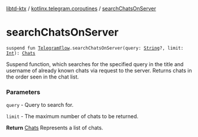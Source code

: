 [libtd-ktx](../index.md) / [kotlinx.telegram.coroutines](index.md) / [searchChatsOnServer](./search-chats-on-server.md)

# searchChatsOnServer

`suspend fun `[`TelegramFlow`](../kotlinx.telegram.core/-telegram-flow/index.md)`.searchChatsOnServer(query: `[`String`](https://kotlinlang.org/api/latest/jvm/stdlib/kotlin/-string/index.html)`?, limit: `[`Int`](https://kotlinlang.org/api/latest/jvm/stdlib/kotlin/-int/index.html)`): `[`Chats`](https://tdlibx.github.io/td/docs/org/drinkless/td/libcore/telegram/TdApi.Chats.html)

Suspend function, which searches for the specified query in the title and username of already
known chats via request to the server. Returns chats in the order seen in the chat list.

### Parameters

`query` - Query to search for.

`limit` - The maximum number of chats to be returned.

**Return**
[Chats](https://tdlibx.github.io/td/docs/org/drinkless/td/libcore/telegram/TdApi.Chats.html) Represents a list of chats.

